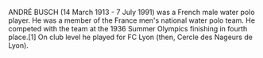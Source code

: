 ANDRÉ BUSCH (14 March 1913 - 7 July 1991) was a French male water polo player. He was a member of the France men's national water polo team. He competed with the team at the 1936 Summer Olympics finishing in fourth place.[1] On club level he played for FC Lyon (then, Cercle des Nageurs de Lyon).
